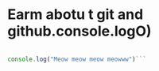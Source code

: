  # Earm abotu t git and github.console.logO)

 <!-- console.log("Console.log("Hllu")); -->

 ```javascript
 
 console.log("Meow meow meow meowww")```